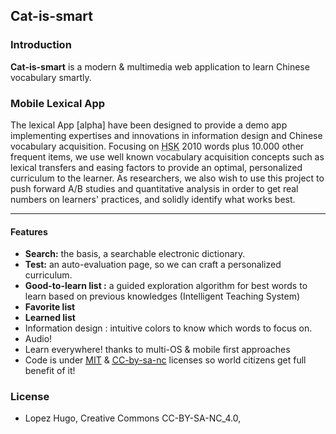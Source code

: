## Cat-is-smart
### Introduction
**Cat-is-smart** is a modern & multimedia web application to learn Chinese vocabulary smartly.

<div class="row well">
    <div class="col-xs-12 col-md-6">
         <h3>Mobile Lexical App <!-- of +300.000 entries --></h3> 
        <p>The lexical App [alpha] have been designed to provide a demo app implementing expertises and innovations in <span class="text-info">information design</span> and <span class="text-info">Chinese vocabulary acquisition</span>. Focusing on <abbr title="most popular standardized test of Mandarin Chinese">HSK</abbr> 2010 words plus 10.000 other frequent items, we use well known vocabulary acquisition concepts such as lexical transfers and easing factors to provide an <span class="text-info">optimal, personalized curriculum</span> to the learner. As researchers, we also wish to use this project to push forward <span class="text-info">A/B studies</span> and <span class="text-info">quantitative analysis</span> in order to get real numbers on learners' practices, and solidly identify what works best.</p>
        <!-- <p><a href="#!/search" class="btn btn-success pull-right">Get there &raquo;</a></p> -->
    </div>
    <!-- /Left -->
    <div class="col-xs-12 col-md-6">
        <hr class="visible-sm visible-xs">
         <h4>Features</h4> 
        <ul>
            <li><b class="fa fa-search"> Search:</b> the basis, a searchable electronic dictionary.</li>
            <li><b class="fa fa-bomb"> Test:</b> an auto-evaluation page, so we can craft a personalized curriculum.</li>
            <li><b class="fa fa-rocket"> Good-to-learn list :</b> a guided exploration algorithm for best words to learn based on previous knowledges (Intelligent Teaching System)</li>
            <li><b class="fa fa-star"> Favorite list</b>
            </li>
            <li><b class="fa fa-check"> Learned list</b>
            </li>
            <li>Information design : intuitive colors to know which words to focus on.</li>
            <li>Audio!</li>
            <li>Learn everywhere! thanks to multi-OS &amp; mobile first approaches</li>
            <li>Code is under <a href="http://opensource.org/licenses/MIT"><abbr title="a permissive license">MIT</abbr></a> &amp; <a href="https://creativecommons.org/licenses/by-nc-sa/4.0/deed.en_US"><abbr title="open license for media">CC-by-sa-nc</abbr></a> licenses so world citizens get full benefit of it!</li>
        </ul>
    </div>
    <!-- /Rigth -->
</div>

### License
* Lopez Hugo, Creative Commons CC-BY-SA-NC_4.0, 
